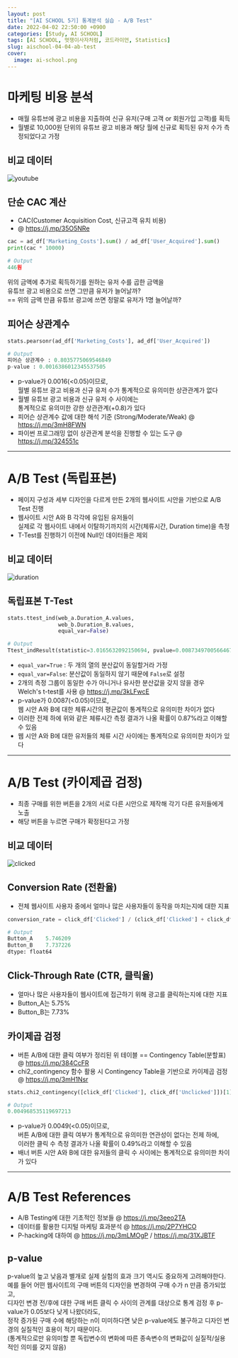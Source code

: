 ```yaml
---
layout: post
title: "[AI SCHOOL 5기] 통계분석 실습 - A/B Test"
date: 2022-04-02 22:50:00 +0900
categories: [Study, AI SCHOOL]
tags: [AI SCHOOL, 멋쟁이사자처럼, 코드라이언, Statistics]
slug: aischool-04-04-ab-test
cover:
  image: ai-school.png
---
```


# 마케팅 비용 분석
- 매월 유튜브에 광고 비용을 지출하여 신규 유저(구매 고객 or 회원가입 고객)를 획득
- 월별로 10,000원 단위의 유튜브 광고 비용과 해당 월에 신규로 획득된 유저 수가 측정되었다고 가정

## 비교 데이터

![youtube](https://github.com/minyeamer/til/blob/main/.media/activities/ai-school/04-statistical-analysis/04-ab-test/youtube.png?raw=true)

## 단순 CAC 계산
- CAC(Customer Acquisition Cost, 신규고객 유치 비용)
- @ https://j.mp/35O5NRe

```python
cac = ad_df['Marketing_Costs'].sum() / ad_df['User_Acquired'].sum()
print(cac * 10000)

# Output
446원
```

위의 금액에 추가로 획득하기를 원하는 유저 수를 곱한 금액을   
유튜브 광고 비용으로 쓰면 그만큼 유저가 늘어날까?   
== 위의 금액 만큼 유튜브 광고에 쓰면 정말로 유저가 1명 늘어날까?

## 피어슨 상관계수

```python
stats.pearsonr(ad_df['Marketing_Costs'], ad_df['User_Acquired'])

# Output
피어슨 상관계수 : 0.8035775069546849
p-value : 0.0016386012345537505
```

- p-value가 0.0016(<0.05)이므로,   
  월별 유튜브 광고 비용과 신규 유저 수가 통계적으로 유의미한 상관관계가 없다
- 월별 유튜브 광고 비용과 신규 유저 수 사이에는   
  통계적으로 유의미한 강한 상관관계(+0.8)가 있다
- 피어슨 상관계수 값에 대한 해석 기준 (Strong/Moderate/Weak) @ https://j.mp/3mH8FWN
- 파이썬 프로그래밍 없이 상관관계 분석을 진행할 수 있는 도구 @ https://j.mp/324551c

---

# A/B Test (독립표본)
- 페이지 구성과 세부 디자인을 다르게 만든 2개의 웹사이트 시안을 기반으로 A/B Test 진행
- 웹사이트 시안 A와 B 각각에 유입된 유저들이   
  실제로 각 웹사이트 내에서 이탈하기까지의 시간(체류시간, Duration time)을 측정
- T-Test를 진행하기 이전에 Null인 데이터들은 제외

## 비교 데이터

![duration](https://github.com/minyeamer/til/blob/main/.media/activities/ai-school/04-statistical-analysis/04-ab-test/duration.png?raw=true)

## 독립표본 T-Test

```python
stats.ttest_ind(web_a.Duration_A.values, 
                web_b.Duration_B.values, 
                equal_var=False)

# Output
Ttest_indResult(statistic=3.0165632092150694, pvalue=0.008734970056646718)
```

- `equal_var=True` : 두 개의 열의 분산값이 동일할거라 가정
- `equal_var=False`: 분산값이 동일하지 않기 때문에 `False`로 설정
- 2개의 측정 그룹이 동일한 수가 아니거나 유사한 분산값을 갖지 않을 경우   
  Welch's t-test를 사용 @ https://j.mp/3kLFwcE
- p-value가 0.0087(<0.05)이므로,   
  웹 시안 A와 B에 대한 체류시간의 평균값이 통계적으로 유의미한 차이가 없다
- 이러한 전제 하에 위와 같은 체류시간 측정 결과가 나올 확률이 0.87%라고 이해할 수 있음
- 웹 시안 A와 B에 대한 유저들의 체류 시간 사이에는 통계적으로 유의미한 차이가 있다

---

# A/B Test (카이제곱 검정)
- 최종 구매를 위한 버튼을 2개의 서로 다른 시안으로 제작해 각기 다른 유저들에게 노출
- 해당 버튼을 누르면 구매가 확정된다고 가정

## 비교 데이터

![clicked](https://github.com/minyeamer/til/blob/main/.media/activities/ai-school/04-statistical-analysis/04-ab-test/clicked.png?raw=true)

## Conversion Rate (전환율)
- 전체 웹사이트 사용자 중에서 얼마나 많은 사용자들이 동작을 마치는지에 대한 지표

```python
conversion_rate = click_df['Clicked'] / (click_df['Clicked'] + click_df['Unclicked']) * 100

# Output
Button_A    5.746209
Button_B    7.737226
dtype: float64
```

## Click-Through Rate (CTR, 클릭율)
- 얼마나 많은 사용자들이 웹사이트에 접근하기 위해 광고를 클릭하는지에 대한 지표
- Button_A는 5.75%
- Button_B는 7.73%

## 카이제곱 검정
- 버튼 A/B에 대한 클릭 여부가 정리된 위 테이블 == Contingency Table(분할표)   
  @ https://j.mp/384CcFR
- chi2_contingency 함수 활용 시 Contingency Table을 기반으로 카이제곱 검정   
  @ https://j.mp/3mH1Nsr

```python
stats.chi2_contingency([click_df['Clicked'], click_df['Unclicked']])[1]

# Output
0.004968535119697213
```

- p-value가 0.0049(<0.05)이므로,   
  버튼 A/B에 대한 클릭 여부가 통계적으로 유의미한 연관성이 없다는 전제 하에,   
  이러한 클릭 수 측정 결과가 나올 확률이 0.49%라고 이해할 수 있음
- 배너 버튼 시안 A와 B에 대한 유저들의 클릭 수 사이에는 통계적으로 유의미한 차이가 있다

---

# A/B Test References
- A/B Testing에 대한 기초적인 정보들 @ https://j.mp/3eeo2TA
- 데이터를 활용한 디지털 마케팅 효과분석 @ https://j.mp/2P7YHCO
- P-hacking에 대하여 @ https://j.mp/3mLMOgP / https://j.mp/31XJBTF

## p-value
p-value의 높고 낮음과 별개로 실제 실험의 효과 크기 역시도 중요하게 고려해야한다.   
예를 들어 어떤 웹사이트의 구매 버튼의 디자인을 변경하여 구매 수가 n 만큼 증가되었고,   
디자인 변경 전/후에 대한 구매 버튼 클릭 수 사이의 관계를 대상으로 통계 검정 후 p-value가 0.05보다 낮게 나왔더라도,   
정작 증가된 구매 수에 해당하는 n이 미미하다면 낮은 p-value에도 불구하고 디자인 변경의 실질적인 효용이 적기 때문이다.   
(통계적으로만 유의미할 뿐 독립변수의 변화에 따른 종속변수의 변화값이 실질적/실용적인 의미를 갖지 않음)